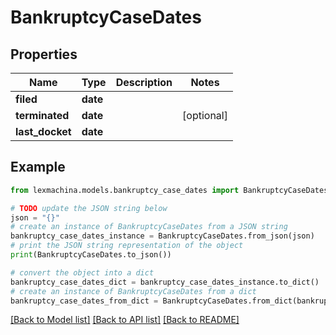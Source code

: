 # BankruptcyCaseDates


## Properties

Name | Type | Description | Notes
------------ | ------------- | ------------- | -------------
**filed** | **date** |  | 
**terminated** | **date** |  | [optional] 
**last_docket** | **date** |  | 

## Example

```python
from lexmachina.models.bankruptcy_case_dates import BankruptcyCaseDates

# TODO update the JSON string below
json = "{}"
# create an instance of BankruptcyCaseDates from a JSON string
bankruptcy_case_dates_instance = BankruptcyCaseDates.from_json(json)
# print the JSON string representation of the object
print(BankruptcyCaseDates.to_json())

# convert the object into a dict
bankruptcy_case_dates_dict = bankruptcy_case_dates_instance.to_dict()
# create an instance of BankruptcyCaseDates from a dict
bankruptcy_case_dates_from_dict = BankruptcyCaseDates.from_dict(bankruptcy_case_dates_dict)
```
[[Back to Model list]](../README.md#documentation-for-models) [[Back to API list]](../README.md#documentation-for-api-endpoints) [[Back to README]](../README.md)


